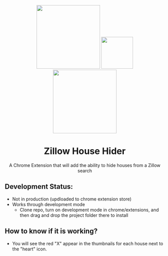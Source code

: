 <p align="center"><img src="https://upload.wikimedia.org/wikipedia/en/thumb/f/f7/Zillow_Logo.svg/1200px-Zillow_Logo.svg.png" height="200" /> <img src="https://emojipedia-us.s3.dualstack.us-west-1.amazonaws.com/thumbs/120/apple/155/heavy-plus-sign_2795.png" height="100" /> <img src="https://emojipedia-us.s3.dualstack.us-west-1.amazonaws.com/thumbs/120/microsoft/153/cross-mark_274c.png" height="200" /></p>

<h1 align="center">Zillow House Hider</h1>
<p align="center">A Chrome Extension that will add the ability to hide houses from a Zillow search</p>


## Development Status:

* Not in production (updloaded to chrome extension store)
* Works through development mode
  * Clone repo, turn on development mode in chrome/extensions, and then drag and drop the project folder there to install
  
## How to know if it is working?

* You will see the red "X" appear in the thumbnails for each house next to the "heart" icon.
